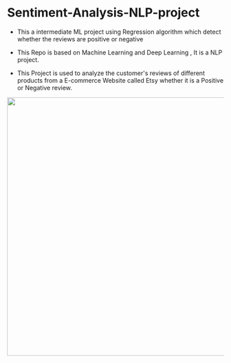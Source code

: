 # Sentiment-Analysis-NLP-project
- This a intermediate ML project using Regression algorithm which detect whether the reviews are positive or negative


- This Repo is based on Machine Learning and Deep Learning , It is a NLP project.


- This Project is used to analyze the customer's reviews of different products from a E-commerce Website called Etsy whether it is a Positive or Negative review.


<p align="center">
  <img width="600" height="600" src="https://github.com/nithinkrish-25/Sentiment-Analysis-NLP-project/blob/main/project%20screenshots/wordCloud.png?raw=true">
</p>
